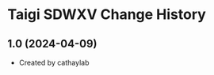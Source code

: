 Taigi SDWXV Change History
====================

1.0 (2024-04-09)
----------------
* Created by cathaylab
